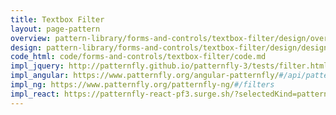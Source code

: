 ```yaml
---
title: Textbox Filter
layout: page-pattern
overview: pattern-library/forms-and-controls/textbox-filter/design/overview.md
design: pattern-library/forms-and-controls/textbox-filter/design/design.md
code_html: code/forms-and-controls/textbox-filter/code.md
impl_jquery: http://patternfly.github.io/patternfly-3/tests/filter.html
impl_angular: https://www.patternfly.org/angular-patternfly/#/api/patternfly.filters.component:pfFilter
impl_ng: https://www.patternfly.org/patternfly-ng/#/filters
impl_react: https://patternfly-react-pf3.surge.sh/?selectedKind=patternfly-react%2FForms%20and%20Controls%2FFilter&selectedStory=Filter
---
```

